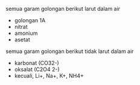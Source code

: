 semua garam golongan berikut larut dalam air
- golongan 1A
- nitrat
- amonium
- asetat

semua garam golongan berikut tidak larut dalam air
- karbonat (CO32-)
- oksalat (C2O4 2-)
- kecuali, Li+, Na+, K+, NH4+

